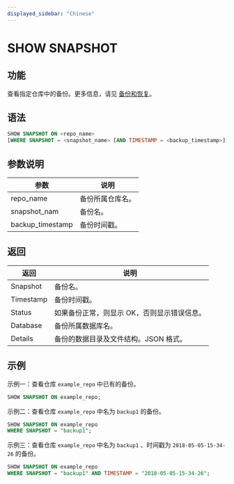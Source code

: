 ```yaml
---
displayed_sidebar: "Chinese"
---
```


# SHOW SNAPSHOT

## 功能

查看指定仓库中的备份。更多信息，请见 [备份和恢复](../../../administration/management/management.mdx)。

## 语法

```SQL
SHOW SNAPSHOT ON <repo_name>
[WHERE SNAPSHOT = <snapshot_name> [AND TIMESTAMP = <backup_timestamp>]]
```

## 参数说明

| **参数**         | **说明**         |
| ---------------- | ---------------- |
| repo_name        | 备份所属仓库名。 |
| snapshot_nam     | 备份名。         |
| backup_timestamp | 备份时间戳。     |

## 返回

| **返回**  | **说明**                                    |
| --------- | ------------------------------------------- |
| Snapshot  | 备份名。                                    |
| Timestamp | 备份时间戳。                                |
| Status    | 如果备份正常，则显示 OK，否则显示错误信息。 |
| Database  | 备份所属数据库名。                          |
| Details   | 备份的数据目录及文件结构。JSON 格式。       |

## 示例

示例一：查看仓库 `example_repo` 中已有的备份。

```SQL
SHOW SNAPSHOT ON example_repo;
```

示例二：查看仓库 `example_repo` 中名为 `backup1` 的备份。

```SQL
SHOW SNAPSHOT ON example_repo
WHERE SNAPSHOT = "backup1";
```

示例三：查看仓库 `example_repo` 中名为 `backup1` 、时间戳为 `2018-05-05-15-34-26` 的备份。

```SQL
SHOW SNAPSHOT ON example_repo 
WHERE SNAPSHOT = "backup1" AND TIMESTAMP = "2018-05-05-15-34-26";
```
